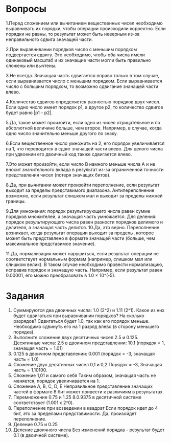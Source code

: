 # Вопросы
1.Перед сложением или вычитанием вещественных чисел необходимо выравнивать их порядки, чтобы операции происходили корректно. Если порядки не равны, то результат может быть неверным из-за неправильного сдвига значащей части.

2.При выравнивании порядков число с меньшим порядком подвергается сдвигу. Это необходимо, чтобы оба числа имели одинаковый масштаб и их значащие части могли быть правильно сложены или вычтены.

3.Не всегда. Значащая часть сдвигается вправо только в том случае, если выравнивается число с меньшим порядком. Если выравнивается число с большим порядком, то возможно сдвигание значащей части влево.

4.Количество сдвигов определяется разностью порядков двух чисел. Если одно число имеет порядок p1, а другое p2, то количество сдвигов будет равно |p1 - p2|.

5.Да, такое может произойти, если одно из чисел отрицательное и по абсолютной величине больше, чем второе. Например, в случае, когда одно число значительно меньше другого по знаку.

6.Если вещественное число умножить на 2, его порядок увеличивается на 1, что переводится в сдвиг значащей части влево. Для целого числа при удвоении его двоичный код также сдвигается влево.

7.Это может произойти, если число B намного меньше числа A и не вносит значительного вклада в результат из-за ограниченной точности представления чисел (потеря значащих битов).

8.Да, при вычитании может произойти переполнение, если результат выходит за пределы представимого диапазона. Антипереполнение возможно, если результат слишком мал и выходит за пределы нижней границы.

9.Для умножения: порядок результирующего числа равен сумме порядков множителей, а значащая часть умножается.
Для деления: порядок результирующего числа равен разности порядков делимого и делителя, а значащая часть делится.
10.Да, это верно. Переполнение возникает, когда результат операции выходит за пределы, которое может быть представлено в формате значащей части (больше, чем максимальное представимое значение).

11.Да, нормализация может нарушиться, если результат операции не соответствует нормальным формам (например, слишком мал или слишком велик). В таком случае необходимо провести нормализацию, исправив порядок и значащую часть. Например, если результат равен 0.00001, его можно преобразовать в 1.0 × 10^(-5).


# Задания
1. Суммируются два двоичных числа: 1.0 (2^2) и 1.11 (2^1). Какое из них будет сдвигаться при выравнивании порядков? На сколько разрядов? Сдвигаться будет 1.0, так как его порядок меньше. Необходимо сдвинуть его на 1 разряд влево (в сторону меньшего порядка).
2. Выполните сложение двух десятичных чисел 2.5 и 0.125. Десятичные числа:
2.5 в двоичном представлении: 10.1 (порядок = 1, значащая часть = 1.01)
3. 0.125 в двоичном представлении: 0.001 (порядок = -3, значащая часть = 1.0)
4. Сложение двух десятичных чисел 0,1 и 0,2
Порядок = -3, Значащая часть = 1.10100.
5. Сложение 1,01 и самого себя
Таким образом, значащая часть не меняется, порядок увеличивается на 1.
6. Сложение A, B, C, D, E
Неправильное представление значащих частей в формате 8 бит может привести к различиям в результатах.
7. Перемножение 0.75 и 1.25
8.0.9375 в десятичной системе соответствует (1.001 x 2^0).
8. Переполнение при возведении в квадрат
Если порядок идет до 4 бит, это за пределами представимости. Да, произойдет переполнение.
9. Деление 0.75 и 0.25
10. Деление двоичного числа
Без изменений порядка - результат будет 0.1 (в двоичной системе).
